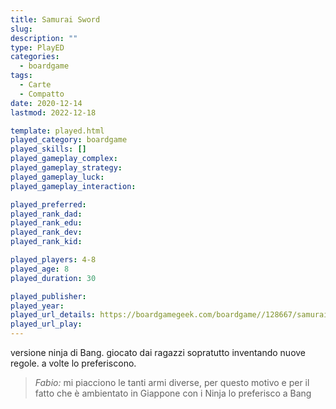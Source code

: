 ```yaml
---
title: Samurai Sword
slug: 
description: ""
type: PlayED
categories:
  - boardgame
tags:
  - Carte
  - Compatto
date: 2020-12-14
lastmod: 2022-12-18

template: played.html
played_category: boardgame
played_skills: []
played_gameplay_complex:
played_gameplay_strategy:
played_gameplay_luck:
played_gameplay_interaction:

played_preferred:
played_rank_dad: 
played_rank_edu:
played_rank_dev:
played_rank_kid: 

played_players: 4-8
played_age: 8
played_duration: 30

played_publisher: 
played_year: 
played_url_details: https://boardgamegeek.com/boardgame//128667/samurai-sword
played_url_play: 
---
```


versione ninja di Bang. giocato dai ragazzi sopratutto inventando nuove regole.
a volte lo preferiscono.

> *Fabio:*
> mi piacciono le tanti armi diverse, per questo motivo e per il fatto che è ambientato in Giappone con i Ninja lo preferisco a Bang


